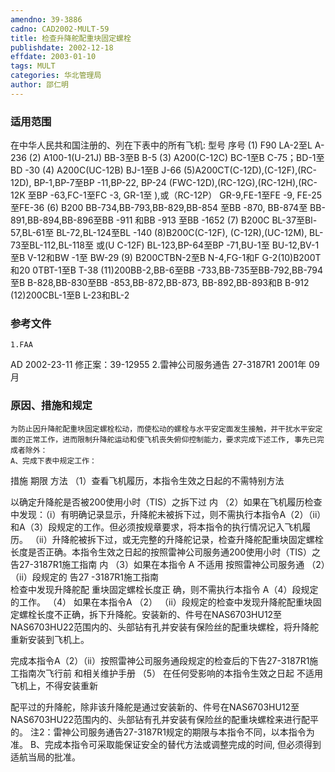 ```yaml
---
amendno: 39-3886
cadno: CAD2002-MULT-59
title: 检查升降舵配重块固定螺栓
publishdate: 2002-12-18
effdate: 2003-01-10
tags: MULT
categories: 华北管理局
author: 邵仁明
---
```


### 适用范围 
在中华人民共和国注册的、列在下表中的所有飞机:
型号  序号
(1) F90 LA-2至L A-236
(2) A100-1(U-21J)  BB-3至B B-5
(3) A200(C-12C) BC-1至B C-75；BD-1至BD -30
(4) A200C(UC-12B)  BJ-1至B J-66
(5)A200CT(C-12D),(C-12F),(RC-12D),  BP-1,BP-7至BP -11,BP-22, BP-24
(FWC-12D),(RC-12G),(RC-12H),(RC-12K 至BP -63,FC-1至FC -3, GR-1至
),或（RC-12P）  GR-9,FE-1至FE -9, FE-25至FE-36
(6) B200  BB-734,BB-793,BB-829,BB-854
至BB -870, BB-874至
BB-891,BB-894,BB-896至BB -911
和BB -913 至BB -1652
(7) B200C BL-37至Bl-57,BL-61至
BL-72,BL-124至BL -140
(8)B200C(C-12F), (C-12R),(UC-12M),  BL-73至BL-112,BL-118至
或(U C-12F) BL-123,BP-64至BP -71,BU-1至
BU-12,BV-1至B V-12和BW -1至
BW-29
(9) B200CTBN-2至B N-4,FG-1和F G-2(10)B200T和20 0TBT-1至B T-38 (11)200BB-2,BB-6至BB -733,BB-735至BB-792,BB-794至B B-828,BB-830至BB -853,BB-872,BB-873, BB-892,BB-893和B B-912 (12)200CBL-1至B L-23和BL-2

<!--more-->
### 参考文件
    1.FAA 
AD 2002-23-11    修正案：39-12955
    2.雷神公司服务通告 27-3187R1    2001年 09月

### 原因、措施和规定 
    为防止因升降舵配重块固定螺栓松动，而使松动的螺栓与水平安定面发生接触，并干扰水平安定面的正常工作，进而限制升降舵运动和使飞机丧失俯仰控制能力，要求完成下述工作, 事先已完成者除外：
    A、完成下表中规定工作： 
措施 期限 方法 
（1）查看飞机履历，本指令生效之日起的不需特别方法 
  
以确定升降舵是否被200使用小时（TIS）之拆下过 内 
（2）如果在飞机履历检查中发现：（i）有明确记录显示，升降舵未被拆下过，则不需执行本指令A（2）（ii）和A（3）段规定的工作。但必须按规章要求，将本指令的执行情况记入飞机履历。 （ii）升降舵被拆下过，或无完整的升降舵记录，检查升降舵配重块固定螺栓长度是否正确。本指令生效之日起的按照雷神公司服务通200使用小时（TIS）之告27-3187R1施工指南 内 
（3）如果在本指令 A 不适用  按照雷神公司服务通 
（2）（ii）段规定的 告27 -3187R1施工指南  
检查中发现升降舵配 
重块固定螺栓长度正 
确，则不需执行本指令 
A（4）段规定的工作。 
（4）
如果在本指令A
（2）
（ii）段规定的检查中发现升降舵配重块固定螺栓长度不正确，拆下升降舵。安装新的、件号在NAS6703HU12至NAS6703HU22范围内的、头部钻有孔并安装有保险丝的配重块螺栓，将升降舵重新安装到飞机上。 

完成本指令A（2）（ii）按照雷神公司服务通段规定的检查后的下告27-3187R1施工指南次飞行前 和相关维护手册 
（5）
在任何受影响的本指令生效之日起 不适用 飞机上，不得安装重新
  
配平过的升降舵，除非该升降舵是通过安装新的、件号在NAS6703HU12至 NAS6703HU22范围内的、头部钻有孔并安装有保险丝的配重块螺栓来进行配平的。 
    注2：雷神公司服务通告27-3187R1规定的期限与本指令不同，以本指令为准。     B、完成本指令可采取能保证安全的替代方法或调整完成的时间, 但必须得到适航当局的批准。
